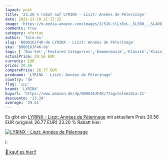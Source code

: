 ```yaml
---
layout: post
title: '23.20 % rabat auf LYRINX - Liszt: Années de Pèlerinage'
date: 2021-11-10 21:17:22
image: 'https://m.media-amazon.com/images/I/516-tlLY8vL._SL500_._SL400_.jpg'
comments: true
category: ofertas
author: 'tole.es'
slug: 'B00016JF4K-de LYRINX - Liszt: Années de Pèlerinage'
sku: 'B00016JF4K-de'
tags: [ 'Box-Set','Featured Categories','Kammermusik','Klassik','Klassische Musik für Soloinstrumente','Musik Kategorien','Musik-CDs & Vinyl','Super-Audio-CD','lyrinx', ]
actualPrice: 20.56 EUR
currency: EUR
price: 20.56
comparePrice: 26.77 EUR
prodname: 'LYRINX - Liszt: Années de Pèlerinage'
country: 'de'
flag: '🇩🇪'
brand: 'LYRINX'
buyurl: 'https://www.amazon.de/dp/B00016JF4K/?tag=tolees0ca-21'
descuento: '23.20'
average: '29.51'
---
```


Es gibt ein [LYRINX - Liszt: Années de Pèlerinage](https://www.amazon.de/dp/B00016JF4K/?tag=tolees0ca-21) mit aktuellem Preis 20.56 EUR (original: 26.77 EUR) 23.20 % Rabatt hier:

[![LYRINX - Liszt: Années de Pèlerinage](https://m.media-amazon.com/images/I/516-tlLY8vL._SL500_._SL400_.jpg)](https://www.amazon.de/dp/B00016JF4K/?tag=tolees0ca-21)

ℹ️:


[🛒 kauf es hier!!](https://www.amazon.de/dp/B00016JF4K/?tag=tolees0ca-21)
